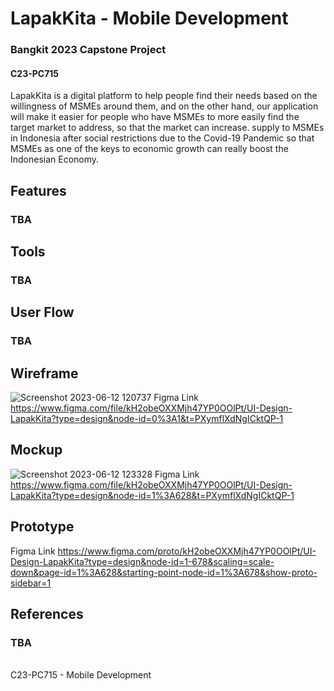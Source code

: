 # LapakKita - Mobile Development
### Bangkit 2023 Capstone Project
#### C23-PC715


LapakKita is a digital platform to help people find their needs based on the willingness of MSMEs around them, and on the other hand, our application will make it easier for people who have MSMEs to more easily find the target market to address, so that the market can increase. supply to MSMEs in Indonesia after social restrictions due to the Covid-19 Pandemic so that MSMEs as one of the keys to economic growth can really boost the Indonesian Economy.

## Features
### TBA

## Tools
### TBA

## User Flow
### TBA

## Wireframe

![Screenshot 2023-06-12 120737](https://github.com/HuseinHQ/capstone-C23-PC715/assets/77067538/02935969-ee1f-48c1-83b2-e68706d0d969)
Figma Link https://www.figma.com/file/kH2obeOXXMjh47YP0OOlPt/UI-Design-LapakKita?type=design&node-id=0%3A1&t=PXymflXdNgICktQP-1

## Mockup

![Screenshot 2023-06-12 123328](https://github.com/HuseinHQ/capstone-C23-PC715/assets/77067538/01281b85-58d1-497b-9aa5-bbbaa9ac9ec4)
Figma Link https://www.figma.com/file/kH2obeOXXMjh47YP0OOlPt/UI-Design-LapakKita?type=design&node-id=1%3A628&t=PXymflXdNgICktQP-1

## Prototype
Figma Link https://www.figma.com/proto/kH2obeOXXMjh47YP0OOlPt/UI-Design-LapakKita?type=design&node-id=1-678&scaling=scale-down&page-id=1%3A628&starting-point-node-id=1%3A678&show-proto-sidebar=1

## References
### TBA

<br>
C23-PC715 - Mobile Development
 
